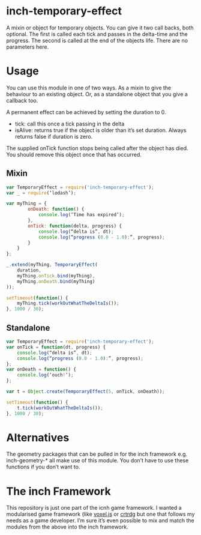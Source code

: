 # inch-temporary-effect
A mixin or object for temporary objects. You can give it two call backs, both optional. The first is called each tick and passes in the delta-time and the progress. The second is called at the end of the objects life. There are no parameters here.

# Usage
You can use this module in one of two ways. As a mixin to give the behaviour to an existing object. Or, as a standalone object that you give a callback too.

A permanent effect can be achieved by setting the duration to 0.

- tick: call this once a tick passing in the delta
- isAlive: returns true if the object is older than it’s set duration. Always returns false if duration is zero.

The supplied onTick function stops being called after the object has died. You should remove this object once that has occurred.

## Mixin

```javascript
var TemporaryEffect = require('inch-temporary-effect');
var _ = require(‘lodash’);

var myThing = {
		onDeath: function() {
			console.log(‘Time has expired’);
		},
    	onTick: function(delta, progress) {
			console.log(“delta is”, dt);
			console.log(“progress (0.0 - 1.0):”, progress);
		}
 	}
};

_.extend(myThing, TemporaryEffect(
	duration,
	myThing.onTick.bind(myThing),
	myThing.onDeath.bind(myThing)
));

setTimeout(function() {
	myThing.tick(workOutWhatTheDeltaIs());
}, 1000 / 30);
```

## Standalone
```javascript
var TemporaryEffect = require('inch-temporary-effect');
var onTick = function(dt, progress) {
	console.log(“delta is”, dt);
	console.log(“progress (0.0 - 1.0):”, progress);
};
var onDeath = function() {
	console.log(‘ouch!’);
};

var t = Object.create(TemporaryEffect(5, onTick, onDeath));

setTimeout(function() {
	t.tick(workOutWhatTheDeltaIs());
}, 1000 / 30);

```

# Alternatives
The geometry packages that can be pulled in for the inch framework e.g. inch-geometry-* all make use of this module. You don’t have to use these functions if you don’t want to.

# The inch Framework
This repository is just one part of the icnh game framework. I wanted a modularised game framework (like [voxel.js](http://voxeljs.com) or [crtrdg](http://crtrdg.com/) but one that follows my needs as a game developer. I’m sure it’s even possible to mix and match the modules from the above into the inch framework.